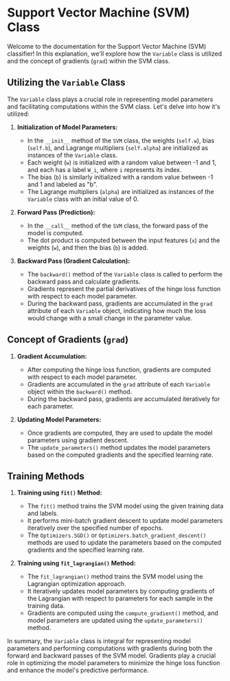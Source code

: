 # Support Vector Machine (SVM) Class

Welcome to the documentation for the Support Vector Machine (SVM) classifier! In this explanation, we'll explore how the `Variable` class is utilized and the concept of gradients (`grad`) within the SVM class.

## Utilizing the `Variable` Class

The `Variable` class plays a crucial role in representing model parameters and facilitating computations within the SVM class. Let's delve into how it's utilized:

1. **Initialization of Model Parameters:**
   - In the `__init__` method of the `SVM` class, the weights (`self.w`), bias (`self.b`), and Lagrange multipliers (`self.alpha`) are initialized as instances of the `Variable` class.
   - Each weight (`w`) is initialized with a random value between -1 and 1, and each has a label `W_i`, where `i` represents its index.
   - The bias (`b`) is similarly initialized with a random value between -1 and 1 and labeled as "b".
   - The Lagrange multipliers (`alpha`) are initialized as instances of the `Variable` class with an initial value of 0.

2. **Forward Pass (Prediction):**
   - In the `__call__` method of the `SVM` class, the forward pass of the model is computed.
   - The dot product is computed between the input features (`x`) and the weights (`w`), and then the bias (`b`) is added.

3. **Backward Pass (Gradient Calculation):**
   - The `backward()` method of the `Variable` class is called to perform the backward pass and calculate gradients.
   - Gradients represent the partial derivatives of the hinge loss function with respect to each model parameter.
   - During the backward pass, gradients are accumulated in the `grad` attribute of each `Variable` object, indicating how much the loss would change with a small change in the parameter value.

## Concept of Gradients (`grad`)

1. **Gradient Accumulation:**
   - After computing the hinge loss function, gradients are computed with respect to each model parameter.
   - Gradients are accumulated in the `grad` attribute of each `Variable` object within the `backward()` method.
   - During the backward pass, gradients are accumulated iteratively for each parameter.

2. **Updating Model Parameters:**
   - Once gradients are computed, they are used to update the model parameters using gradient descent.
   - The `update_parameters()` method updates the model parameters based on the computed gradients and the specified learning rate.

## Training Methods

1. **Training using `fit()` Method:**
   - The `fit()` method trains the SVM model using the given training data and labels.
   - It performs mini-batch gradient descent to update model parameters iteratively over the specified number of epochs.
   - The `Optimizers.SGD()` or `Optimizers.batch_gradient_descent()` methods are used to update the parameters based on the computed gradients and the specified learning rate.

2. **Training using `fit_lagrangian()` Method:**
   - The `fit_lagrangian()` method trains the SVM model using the Lagrangian optimization approach.
   - It iteratively updates model parameters by computing gradients of the Lagrangian with respect to parameters for each sample in the training data.
   - Gradients are computed using the `compute_gradient()` method, and model parameters are updated using the `update_parameters()` method.

In summary, the `Variable` class is integral for representing model parameters and performing computations with gradients during both the forward and backward passes of the SVM model. Gradients play a crucial role in optimizing the model parameters to minimize the hinge loss function and enhance the model's predictive performance.

